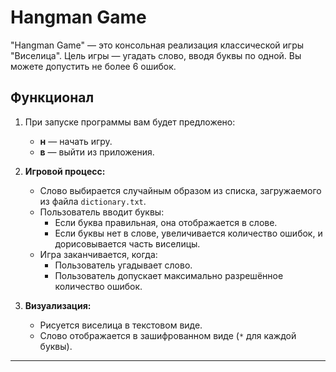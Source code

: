 # Hangman Game

"Hangman Game" — это консольная реализация классической игры "Виселица".
Цель игры — угадать слово, вводя буквы по одной.
Вы можете допустить не более 6 ошибок.

## Функционал

1. При запуске программы вам будет предложено:
   - **н** — начать игру.
   - **в** — выйти из приложения.

2. **Игровой процесс:**
   - Слово выбирается случайным образом из списка, загружаемого из файла `dictionary.txt`.
   - Пользователь вводит буквы:
      - Если буква правильная, она отображается в слове.
      - Если буквы нет в слове, увеличивается количество ошибок, и дорисовывается часть виселицы.
   - Игра заканчивается, когда:
      - Пользователь угадывает слово.
      - Пользователь допускает максимально разрешённое количество ошибок.

3. **Визуализация:**
   - Рисуется виселица в текстовом виде.
   - Слово отображается в зашифрованном виде (`*` для каждой буквы).
___